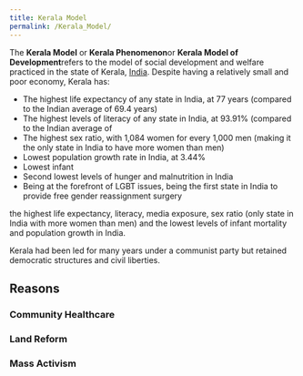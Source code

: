```yaml
---
title: Kerala Model
permalink: /Kerala_Model/
---
```


The **Kerala Model** or **Kerala Phenomenon**or **Kerala Model of
Development**refers to the model of social development and welfare
practiced in the state of Kerala, [India](India "wikilink"). Despite
having a relatively small and poor economy, Kerala has:

- The highest life expectancy of any state in India, at 77 years
  (compared to the Indian average of 69.4 years)
- The highest levels of literacy of any state in India, at 93.91%
  (compared to the Indian average of
- The highest sex ratio, with 1,084 women for every 1,000 men (making it
  the only state in India to have more women than men)
- Lowest population growth rate in India, at 3.44%
- Lowest infant
- Second lowest levels of hunger and malnutrition in India
- Being at the forefront of LGBT issues, being the first state in India
  to provide free gender reassignment surgery

the highest life expectancy, literacy, media exposure, sex ratio (only
state in India with more women than men) and the lowest levels of infant
mortality and population growth in India.

Kerala had been led for many years under a communist party but retained
democratic structures and civil liberties.

## Reasons

### Community Healthcare

### Land Reform

### Mass Activism